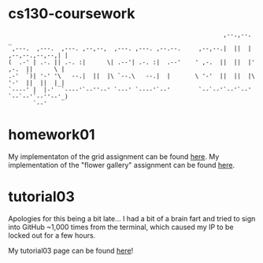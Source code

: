 # cs130-coursework

```                                                                                      
                                                             ,--.,--.                _ 
 ,---.  ,---.  ,---. ,--,--,  ,---. ,---. ,--.--.     ,--,--.|  ||  | ,--,--.,--,--,| | 
(  .-' | .-. || .-. :|      \| .--'| .-. :|  .--'    ' ,-.  ||  ||  |' ,-.  ||      \ |
.-'  `)| '-' '\   --.|  ||  |\ `--.\   --.|  |       \ '-'  ||  ||  |\ '-'  ||  ||  |_|
`----' |  |-'  `----'`--''--' `---' `----'`--'        `--`--'`--'`--' `--`--'`--''--'_)
       `--'                                                                           
```

# homework01

My implementaton of the grid assignment can be found [here](./hw01/01_cssgrid/index.html).
My implementation of the "flower gallery" assignment can be found [here](./hw01/02_flexbox/index.html).

# tutorial03

Apologies for this being a bit late... I had a bit of a brain fart 
and tried to sign into GitHub ~1,000 times from the terminal, 
which caused my IP to be locked out for a few hours.

My tutorial03 page can be found [here](./tutorial03/index.html)!
